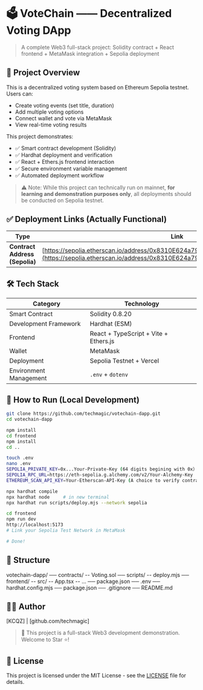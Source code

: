 # 🗳️ VoteChain —— Decentralized Voting DApp

> A complete Web3 full-stack project: Solidity contract + React frontend + MetaMask integration + Sepolia deployment

## 🚀 Project Overview

This is a decentralized voting system based on Ethereum Sepolia testnet.  
Users can:
- Create voting events (set title, duration)
- Add multiple voting options
- Connect wallet and vote via MetaMask
- View real-time voting results

This project demonstrates:
- ✅ Smart contract development (Solidity)
- ✅ Hardhat deployment and verification
- ✅ React + Ethers.js frontend interaction
- ✅ Secure environment variable management
- ✅ Automated deployment workflow

> ⚠️ Note: While this project can technically run on mainnet, **for learning and demonstration purposes only**, all deployments should be conducted on Sepolia testnet.

## ✅ Deployment Links (Actually Functional)

| Type | Link |
|------|------|
| **Contract Address (Sepolia)** | [https://sepolia.etherscan.io/address/0x8310E624a79A4cCd060fBb11b2C3e06cd6ED3408](https://sepolia.etherscan.io/address/0x8310E624a79A4cCd060fBb11b2C3e06cd6ED3408) |


## 🛠️ Tech Stack

| Category | Technology |
|------|------|
| Smart Contract | Solidity 0.8.20 |
| Development Framework | Hardhat (ESM) |
| Frontend | React + TypeScript + Vite + Ethers.js |
| Wallet | MetaMask |
| Deployment | Sepolia Testnet + Vercel |
| Environment Management | `.env` + `dotenv` |

## 🚀 How to Run (Local Development)

```bash
git clone https://github.com/techmagic/votechain-dapp.git
cd votechain-dapp

npm install
cd frontend
npm install
cd ..

touch .env
nano .env
SEPOLIA_PRIVATE_KEY=0x...Your-Private-Key (64 digits begining with 0x）
SEPOLIA_RPC_URL=https://eth-sepolia.g.alchemy.com/v2/Your-Alchemy-Key
ETHEREUM_SCAN_API_KEY=Your-Etherscan-API-Key (A choice to verify contract)

npx hardhat compile
npx hardhat node     # in new terminal
npx hardhat run scripts/deploy.mjs --network sepolia

cd frontend
npm run dev
http://localhost:5173
# Link your Sepolia Test Network in MetaMask

# Done!

```

## 📂 Structure

votechain-dapp/
── contracts/
    -- Voting.sol
── scripts/
    -- deploy.mjs
── frontend/
    -- src/
        -- App.tsx
        -- ...
── package.json
── .env
── hardhat.config.mjs
── package.json
── .gitignore
── README.md     

## 👨‍💻 Author

[KCQZ] | [github.com/techmagic] 

> 🎯 This project is a full-stack Web3 development demonstration. Welcome to Star ⭐!

## 📄 License

This project is licensed under the MIT License - see the [LICENSE](LICENSE) file for details.
